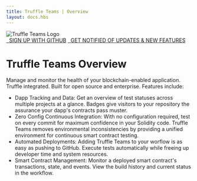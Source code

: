 ```yaml
---
title: Truffle Teams | Overview
layout: docs.hbs
---
```

<img style="max-width: 500px;" class="mb-3" src="/img/teams-logo-dark.svg" alt="Truffle Teams Logo" />
<div class="text-center">
  <a href="http://my.truffleteams.com" class="btn btn-lg btn-truffle"><i class="fab fa-github"></i>&nbsp;&nbsp;SIGN UP WITH GITHUB</a>
  <a href="https://share.hsforms.com/1OaTglVhGTdWk7spR6nE_AA34pbp" class="btn btn-lg btn-wrap btn-ganache mt-2 mt-md-0"><i class="fas fa-envelope"></i>&nbsp;&nbsp;GET NOTIFIED OF UPDATES &amp; NEW FEATURES</a>
</div>

# Truffle Teams Overview

Manage and monitor the health of your blockchain-enabled application. Truffle integrated. Built for open source and enterprise. Features include:

* Dapp Tracking and Data: Get an overview of test statuses across multiple projects at a glance. Badges give visitors to your repository the assurance your dapp's contracts pass muster.
* Zero Config Continuous Integration: With no configuration required, test on every commit for maximum confidence in your Solidity code. Truffle Teams removes environmental inconsistencies by providing a unified environment for continuous smart contract testing.
* Automated Deployments: Adding Truffle Teams to your worflow is as easy as pushing to GitHub. Execute tests automatically while freeing up developer time and system resources.
* Smart Contract Management: Monitor a deployed smart contract's transactions, state, and events. View the build history and current status in the workflow.